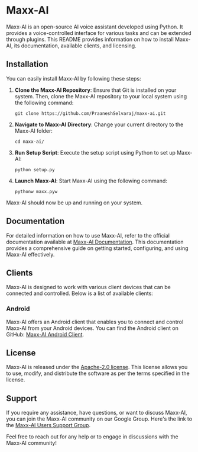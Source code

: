 
# Maxx-AI

Maxx-AI is an open-source AI voice assistant developed using Python. It provides a voice-controlled interface for various tasks and can be extended through plugins. This README provides information on how to install Maxx-AI, its documentation, available clients, and licensing.

## Installation

You can easily install Maxx-AI by following these steps:

1.  **Clone the Maxx-AI Repository**: Ensure that Git is installed on your system. Then, clone the Maxx-AI repository to your local system using the following command:
    
    `git clone https://github.com/PraaneshSelvaraj/maxx-ai.git` 
    
2.  **Navigate to Maxx-AI Directory**: Change your current directory to the Maxx-AI folder:
    
    `cd maxx-ai/` 
    
3.  **Run Setup Script**: Execute the setup script using Python to set up Maxx-AI:
    
    `python setup.py` 
    
4.  **Launch Maxx-AI**: Start Maxx-AI using the following command:
    
    `pythonw maxx.pyw` 
    

Maxx-AI should now be up and running on your system.

## Documentation

For detailed information on how to use Maxx-AI, refer to the official documentation available at [Maxx-AI Documentation](https://maxxai.gitbook.io/maxx-ai). This documentation provides a comprehensive guide on getting started, configuring, and using Maxx-AI effectively.

## Clients

Maxx-AI is designed to work with various client devices that can be connected and controlled. Below is a list of available clients:

### Android

Maxx-AI offers an Android client that enables you to connect and control Maxx-AI from your Android devices. You can find the Android client on GitHub: [Maxx-AI Android Client](https://github.com/PraaneshSelvaraj/maxx-ai-android-client).

## License

Maxx-AI is released under the [Apache-2.0 license](http://www.apache.org/licenses/LICENSE-2.0). This license allows you to use, modify, and distribute the software as per the terms specified in the license.

## Support

If you require any assistance, have questions, or want to discuss Maxx-AI, you can join the Maxx-AI community on our Google Group. Here's the link to the [Maxx-AI Users Support Group](https://groups.google.com/g/maxx-ai-users-support).

Feel free to reach out for any help or to engage in discussions with the Maxx-AI community!
